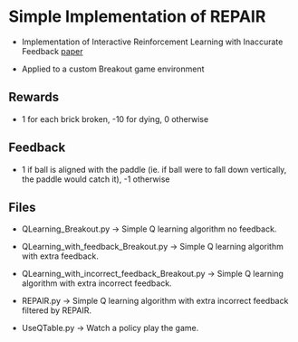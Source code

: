 # Simple Implementation of REPAIR

- Implementation of Interactive Reinforcement Learning with Inaccurate Feedback [paper](https://sim.ece.utexas.edu/static/papers/REPaIR-ICRA.pdf)

- Applied to a custom Breakout game environment

## Rewards

- 1 for each brick broken, -10 for dying, 0 otherwise

## Feedback

- 1 if ball is aligned with the paddle (ie. if ball were to fall down vertically, the paddle would catch it), -1 otherwise

## Files

- QLearning_Breakout.py -> Simple Q learning algorithm no feedback.

- QLearning_with_feedback_Breakout.py -> Simple Q learning algorithm with extra feedback.

- QLearning_with_incorrect_feedback_Breakout.py -> Simple Q learning algorithm with extra incorrect feedback.

- REPAIR.py -> Simple Q learning algorithm with extra incorrect feedback filtered by REPAIR.

- UseQTable.py -> Watch a policy play the game.
